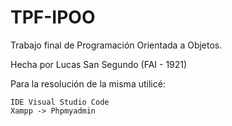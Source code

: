 # TPF-IPOO

Trabajo final de Programación Orientada a Objetos. 

Hecha por Lucas San Segundo (FAI - 1921)

Para la resolución de la misma utilicé: 

    IDE Visual Studio Code
    Xampp -> Phpmyadmin 


